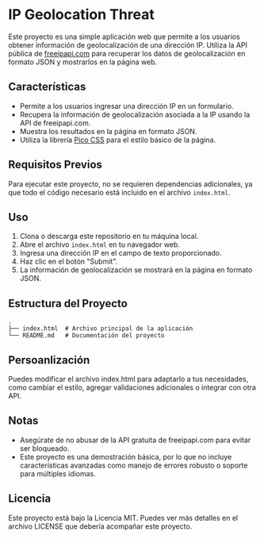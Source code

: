 # IP Geolocation Threat

Este proyecto es una simple aplicación web que permite a los usuarios obtener información de geolocalización de una dirección IP. Utiliza la API pública de [freeipapi.com](https://freeipapi.com/) para recuperar los datos de geolocalización en formato JSON y mostrarlos en la página web.

## Características

- Permite a los usuarios ingresar una dirección IP en un formulario.
- Recupera la información de geolocalización asociada a la IP usando la API de freeipapi.com.
- Muestra los resultados en la página en formato JSON.
- Utiliza la librería [Pico CSS](https://picocss.com/) para el estilo básico de la página.

## Requisitos Previos

Para ejecutar este proyecto, no se requieren dependencias adicionales, ya que todo el código necesario está incluido en el archivo `index.html`.

## Uso

1. Clona o descarga este repositorio en tu máquina local.
2. Abre el archivo `index.html` en tu navegador web.
3. Ingresa una dirección IP en el campo de texto proporcionado.
4. Haz clic en el botón "Submit".
5. La información de geolocalización se mostrará en la página en formato JSON.

## Estructura del Proyecto

```plaintext
.
├── index.html  # Archivo principal de la aplicación
└── README.md   # Documentación del proyecto
```

## Persoanlización
Puedes modificar el archivo index.html para adaptarlo a tus necesidades, como cambiar el estilo, agregar validaciones adicionales o integrar con otra API.

## Notas
- Asegúrate de no abusar de la API gratuita de freeipapi.com para evitar ser bloqueado.
- Este proyecto es una demostración básica, por lo que no incluye características avanzadas como manejo de errores robusto o soporte para múltiples idiomas.

## Licencia
Este proyecto está bajo la Licencia MIT. Puedes ver más detalles en el archivo LICENSE que debería acompañar este proyecto.